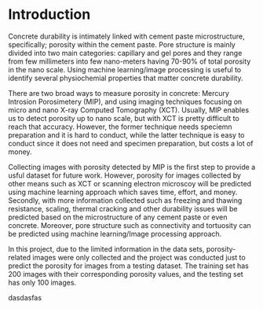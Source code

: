 # Introduction

Concrete durability is intimately linked with cement paste microstructure, specifically; porosity within the cement paste. Pore structure is mainly divided into two main categories: capillary and gel pores and they range from few millimeters into few nano-meters having 70-90% of total porosity in the nano scale. Using machine learning/image processing is useful to identify several physiochemial properties that matter concrete durability. 

There are two broad ways to measure porosity in concrete: Mercury Introsion Porosimetery (MIP), and using imaging techniques focusing on micro and nano X-ray Computed Tomography (XCT). Usually, MIP enables us to detect porosity up to nano scale, but with XCT is pretty difficult to reach that accuracy. However, the former technique needs speciemn preparation and it is hard to conduct, while the latter technique is easy to conduct since it does not need and specimen preparation, but costs a lot of money.

Collecting images with porosity detected by MIP is the first step to provide a usful dataset for future work. However, porosity for images collected by other means such as XCT or scanning electron microscoy will be predicted using machine learning approach which saves time, effort, and money. Secondly, with more information collected such as freezing and thawing resistance, scaling, thermal cracking and other durability issues will be predicted based on the microstructure of any cement paste or even concrete. Moreover, pore structure such as connectivity and tortuosity can be predicted using machine learning/Image processing approach. 

In this project, due to the limited information in the data sets, porosity-related images were only collected and the project was conducted just to predict the porosity for images from a testing dataset. The training set has 200 images with their corresponding porosity values, and the testing set has only 100 images.

dasdasfas
